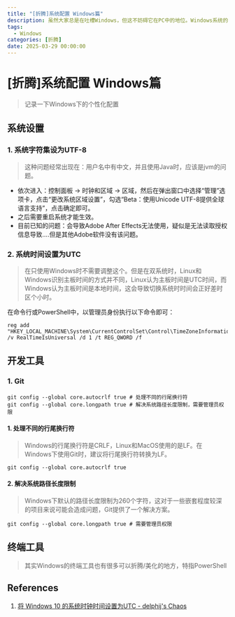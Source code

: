 ```yaml
---
title: "[折腾]系统配置 Windows篇"
description: 虽然大家总是在吐槽Windows，但这不妨碍它在PC中的地位。Windows系统的版本是Windows 11 24H2。
tags:
  - Windows
categories: [折腾]
date: 2025-03-29 00:00:00
---
```


# [折腾]系统配置 Windows篇

> 记录一下Windows下的个性化配置

## 系统设置

### 1. 系统字符集设为UTF-8

> 这种问题经常出现在：用户名中有中文，并且使用Java时，应该是jvm的问题。

- 依次进入：控制面板 → 时钟和区域 → 区域，然后在弹出窗口中选择“管理”选项卡，点击“更改系统区域设置”，勾选“Beta：使用Unicode UTF-8提供全球语言支持”，点击确定即可。
- 之后需要重启系统才能生效。
- 目前已知的问题：会导致Adobe After Effects无法使用，疑似是无法读取授权信息导致....但是其他Adobe软件没有该问题。

### 2. 系统时间设置为UTC

> 在只使用Windows时不需要调整这个。但是在双系统时，Linux和Windows识别主板时间的方式并不同，Linux认为主板时间是UTC时间，而Windows认为主板时间是本地时间，这会导致切换系统时时间会正好差时区个小时。

在命令行或PowerShell中，以管理员身份执行以下命令即可：

```shell
reg add "HKEY_LOCAL_MACHINE\System\CurrentControlSet\Control\TimeZoneInformation" /v RealTimeIsUniversal /d 1 /t REG_QWORD /f
```

## 开发工具

### 1. Git

```shell
git config --global core.autocrlf true # 处理不同的行尾换行符
git config --global core.longpath true # 解决系统路径长度限制，需要管理员权限
```

#### 1. 处理不同的行尾换行符

> Windows的行尾换行符是CRLF，Linux和MacOS使用的是LF。在Windows下使用Git时，建议将行尾换行符转换为LF。

```shell
git config --global core.autocrlf true
```

#### 2. 解决系统路径长度限制

> Windows下默认的路径长度限制为260个字符，这对于一些嵌套程度较深的项目来说可能会造成问题，Git提供了一个解决方案。

```shell
git config --global core.longpath true # 需要管理员权限
```

## 终端工具

> 其实Windows的终端工具也有很多可以折腾/美化的地方，特指PowerShell

## References

1. [将 Windows 10 的系统时钟时间设置为UTC - delphij's Chaos](https://blog.delphij.net/posts/2019/08/-windows-10-utc/)
